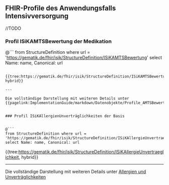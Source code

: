 ## FHIR-Profile des Anwendungsfalls Intensivversorgung


//TODO
### Profil ISiKAMTSBewertung der Medikation


@```
from StructureDefinition where url = 'https://gematik.de/fhir/isik/StructureDefinition/ISiKAMTSBewertung' select Name: name, Canonical: url
```

{{tree:https://gematik.de/fhir/isik/StructureDefinition/ISiKAMTSBewertung, hybrid}}

---

Die vollständige Darstellung mit weiteren Details unter {{pagelink:ImplementationGuide/markdown/Datenobjekte/Profile_AMTSBewertung.md}}


### Profil ISiKAllergienUnverträglichkeiten der Basis


@```
from StructureDefinition where url = 'https://gematik.de/fhir/isik/StructureDefinition/ISiKAllergieUnvertraeglichkeit' select Name: name, Canonical: url
```

{{tree:https://gematik.de/fhir/isik/StructureDefinition/ISiKAllergieUnvertraeglichkeit, hybrid}}

---

Die vollständige Darstellung mit weiteren Details unter [Allergien und Unverträglichkeiten](https://simplifier.net/guide/isik-basis-v4/markdown-Datenobjekte-Datenobjekte_AllergieUnvertraeglichkeit)
